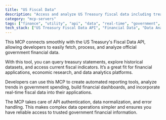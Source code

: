 ```yaml
---
title: "US Fiscal Data"
description: "Access and analyze US Treasury fiscal data including treasury statements and historical financial records through the Fiscal Data API."
category: "mcp-servers"
tags: ["finance", "utility", "api", "data", "real-time", "government", "financial analysis", "reporting tools"]
tech_stack: ["US Treasury Fiscal Data API", "Financial Data", "Data Analytics", "Government APIs", "API Authentication", "Data Normalization"]
---
```


This MCP connects smoothly with the US Treasury's Fiscal Data API, allowing developers to easily fetch, process, and analyze official government financial data.

With this tool, you can query treasury statements, explore historical datasets, and access current fiscal indicators. It’s a great fit for financial applications, economic research, and data analytics platforms.

Developers can use this MCP to create automated reporting tools, analyze trends in government spending, build financial dashboards, and incorporate real-time fiscal data into their applications.

The MCP takes care of API authentication, data normalization, and error handling. This makes complex data operations simpler and ensures you have reliable access to trusted government financial information.